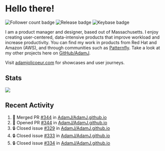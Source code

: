 # Hello there!

![Follower count badge](https://img.shields.io/github/followers/adamj?style=for-the-badge&logo=GitHub&logoColor=%23fff&link=https%3A%2F%2Fwww.github.com%2Fadamj)
![Release badge](https://img.shields.io/github/v/release/adamj/adamj?style=for-the-badge&logo=GitHub&logoColor=%23fff)
![Keybase badge](https://img.shields.io/keybase/pgp/mindreeper2420?style=for-the-badge&logo=keybase&logoColor=%23fff)

I am a product manager and designer, based out of Massachusetts. I enjoy creating user-centered, data-intensive products that improve workload and increase productivity. You can find my work in products from Red Hat and Amazon (AWS), and through communities such as [Patternfly](https://www.patternfly.org). Take a look at my other projects here on [GitHub/AdamJ](https://www.github.com/adamj).

Visit [adamjolicoeur.com](https://www.adamjolicoeur.com) for showcases and user journeys.

<!--
> Recent Activity automated using [GitHub Activity Readme Workflow](https://github.com/marketplace/actions/github-activity-readme)
> Icons from [Simple Icons](https://simpleicons.org)
> Badges from [Shields.io](https://shields.io)
> Readme Stats from [Readme Stats Workflow](https://github.com/anuraghazra/github-readme-stats)
-->

## Stats

<!-- Advanced stats -->
<picture>
  <source
    srcset="https://github-readme-stats.vercel.app/api?username=adamj&rank_icon=github&show_icons=true&theme=dark"
    media="(prefers-color-scheme: dark)"
  />
  <source
    srcset="https://github-readme-stats.vercel.app/api?username=adamj&rank_icon=github&show_icons=true"
    media="(prefers-color-scheme: light), (prefers-color-scheme: no-preference)"
  />
  <img src="https://github-readme-stats.vercel.app/api?username=adamj&rank_icon=github&show_icons=true" />
</picture>

## Recent Activity
<!-- Updates Every Monday at 6PM UTC (1PM EST) -->

<!--START_SECTION:activity-->
1. 🎉 Merged PR [#344](https://github.com/AdamJ/AdamJ.github.io/pull/344) in [AdamJ/AdamJ.github.io](https://github.com/AdamJ/AdamJ.github.io)
2. 💪 Opened PR [#344](https://github.com/AdamJ/AdamJ.github.io/pull/344) in [AdamJ/AdamJ.github.io](https://github.com/AdamJ/AdamJ.github.io)
3. 🔒 Closed issue [#329](https://github.com/AdamJ/AdamJ.github.io/issues/329) in [AdamJ/AdamJ.github.io](https://github.com/AdamJ/AdamJ.github.io)
4. 🔒 Closed issue [#333](https://github.com/AdamJ/AdamJ.github.io/issues/333) in [AdamJ/AdamJ.github.io](https://github.com/AdamJ/AdamJ.github.io)
5. 🔒 Closed issue [#334](https://github.com/AdamJ/AdamJ.github.io/issues/334) in [AdamJ/AdamJ.github.io](https://github.com/AdamJ/AdamJ.github.io)
<!--END_SECTION:activity-->
